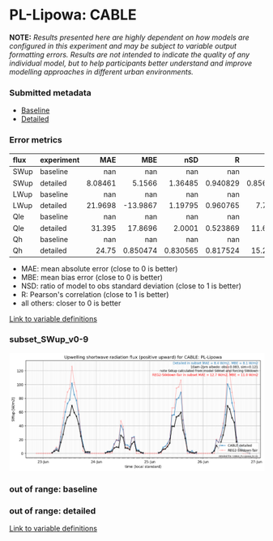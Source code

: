 # PL-Lipowa: CABLE

**NOTE:** *Results presented here are highly dependent on how models are configured in this experiment and may be subject to variable output formatting errors. Results are not intended to indicate the quality of any individual model, but to help participants better understand and improve modelling approaches in different urban environments.*

### Submitted metadata

- [Baseline](CABLE_PL-Lipowa_baseline_attrs.md)
- [Detailed](CABLE_PL-Lipowa_detailed_attrs.md)

### Error metrics

| flux   | experiment   |       MAE |        MBE |        nSD |          R |        5th |     95th |     RMSE |      cRMSE |       AMBE |      1-nSD |         1-R |   nSkewness |   nKurtosis |    Overlap |
|:-------|:-------------|----------:|-----------:|-----------:|-----------:|-----------:|---------:|---------:|-----------:|-----------:|-----------:|------------:|------------:|------------:|-----------:|
| SWup   | baseline     | nan       | nan        | nan        | nan        | nan        | nan      | nan      | nan        | nan        | nan        | nan         |  nan        |  nan        | nan        |
| SWup   | detailed     |   8.08461 |   5.1566   |   1.36485  |   0.940829 |   0.856383 |  24.8867 |  12.2061 |   0.542799 |   5.1566   |   0.364845 |   0.0591705 |    0.125157 |    0.909004 |   0.183222 |
| LWup   | baseline     | nan       | nan        | nan        | nan        | nan        | nan      | nan      | nan        | nan        | nan        | nan         |  nan        |  nan        | nan        |
| LWup   | detailed     |  21.9698  | -13.9867   |   1.19795  |   0.960765 |   7.7522   |  20.5444 |  25.8315 |   0.364945 |  13.9867   |   0.197942 |   0.0392348 |    1.60376  |    5.69579  |   0.184491 |
| Qle    | baseline     | nan       | nan        | nan        | nan        | nan        | nan      | nan      | nan        | nan        | nan        | nan         |  nan        |  nan        | nan        |
| Qle    | detailed     |  31.395   |  17.8696   |   2.0001   |   0.523869 |  11.6197   |  99.7216 |  58.237  |   1.70436  |  17.8696   |   1.0001   |   0.476131  |    0.918842 |    0.722627 |   0.129394 |
| Qh     | baseline     | nan       | nan        | nan        | nan        | nan        | nan      | nan      | nan        | nan        | nan        | nan         |  nan        |  nan        | nan        |
| Qh     | detailed     |  24.75    |   0.850474 |   0.830565 |   0.817524 |  15.2785   |  26.4927 |  38.6534 |   0.576042 |   0.850474 |   0.169435 |   0.182476  |    0.135565 |    0.356075 |   0.178056 |

 - MAE: mean absolute error (close to 0 is better)
 - MBE: mean bias error (close to 0 is better)
 - NSD: ratio of model to obs standard deviation (close to 1 is better)
 - R: Pearson's correlation (close to 1 is better)
 - all others: closer to 0 is better

[Link to variable definitions](../modelattrs/variable_definitions.md)

### <a name="subset_swup_v0-9"></a>subset_SWup_v0-9
[![CABLE_PL-Lipowa_subset_SWup_v0-9.png](CABLE_PL-Lipowa_subset_SWup_v0-9.png)](CABLE_PL-Lipowa_subset_SWup_v0-9.png)

### out of range: baseline


### out of range: detailed



[Link to variable definitions](../modelattrs/variable_definitions.md)

